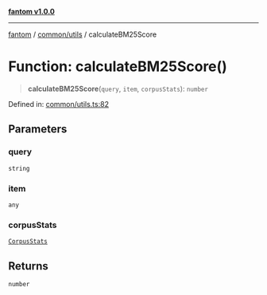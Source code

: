 [**fantom v1.0.0**](../../../README.md)

***

[fantom](../../../modules.md) / [common/utils](../README.md) / calculateBM25Score

# Function: calculateBM25Score()

> **calculateBM25Score**(`query`, `item`, `corpusStats`): `number`

Defined in: [common/utils.ts:82](https://github.com/ispyhumanfly/fantom/blob/5e71c4810da61962efdba48a40a0ad9a0b820847/common/utils.ts#L82)

## Parameters

### query

`string`

### item

`any`

### corpusStats

[`CorpusStats`](../interfaces/CorpusStats.md)

## Returns

`number`

